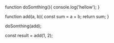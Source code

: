 <!-- 함수 선언 -->
<!-- 함수 호출 -->

function doSomthing(){
    console.log('hellow');
}

function add(a, b){
    const sum = a + b;
    return sum;
}

doSomthing(add);

const result = add(1, 2);
